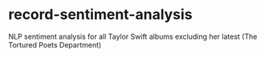# record-sentiment-analysis
NLP sentiment analysis for all Taylor Swift albums excluding her latest (The Tortured Poets Department)
